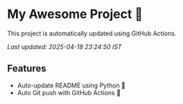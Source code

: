 # My Awesome Project 🚀

This project is automatically updated using GitHub Actions.

_Last updated: 2025-04-18 23:24:50 IST_

## Features
- Auto-update README using Python 🐍
- Auto Git push with GitHub Actions 🤖
